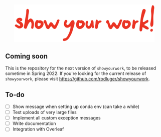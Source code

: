 <p align="center">
<a href="https://github.com/showyourwork/showyourwork">
<img width = "450" src="https://raw.githubusercontent.com/showyourwork/.github/main/images/showyourwork.png" alt="showyourwork"/>
</a>
</p>

<h2>Coming soon</h2>

This is the repository for the next version of `showyourwork`, to be released sometime in Spring 2022.
If you're looking for the current release of `showyourwork`, please visit https://github.com/rodluger/showyourwork.

<h2>To-do</h2>

- [ ] Show message when setting up conda env (can take a while)
- [ ] Test uploads of very large files
- [ ] Implement all custom exception messages
- [ ] Write documentation
- [ ] Integration with Overleaf